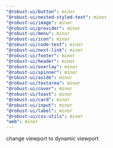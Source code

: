 ```yaml
---
"@robust-ui/button": minor
"@robust-ui/nested-styled-text": minor
"@robust-ui/image": minor
"@robust-ui/provider": minor
"@robust-ui/menu": minor
"@robust-ui/icon": minor
"@robust-ui/code-text": minor
"@robust-ui/next-link": minor
"@robust-ui/footer": minor
"@robust-ui/header": minor
"@robust-ui/overlay": minor
"@robust-ui/spinner": minor
"@robust-ui/aside": minor
"@robust-ui/textarea": minor
"@robust-ui/cover": minor
"@robust-ui/toast": minor
"@robust-ui/card": minor
"@robust-ui/input": minor
"@robust-ui/label": minor
"@robust-ui/css-utils": minor
"web": minor
---
```


change viewport to dynamic viewport
